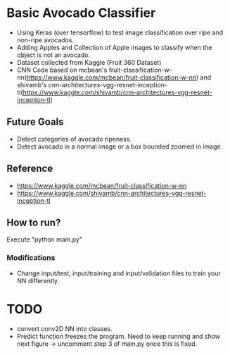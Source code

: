 # Basic Avocado Classifier

 - Using Keras (over tensorflow) to test image classification over ripe and non-ripe avocados.
 - Adding Apples and Collection of Apple images to classify when the object is not an avocado.
 - Dataset collected from Kaggle (Fruit 360 Dataset)
 - CNN Code based on mcbean's fruit-classification-w-nn(https://www.kaggle.com/mcbean/fruit-classification-w-nn) and shivamb's cnn-architectures-vgg-resnet-inception-tl(https://www.kaggle.com/shivamb/cnn-architectures-vgg-resnet-inception-tl)

## Future Goals
 - Detect categories of avocado ripeness.
 - Detect avocado in a normal image or a box bounded zoomed in image.

## Reference
 - https://www.kaggle.com/mcbean/fruit-classification-w-nn
 - https://www.kaggle.com/shivamb/cnn-architectures-vgg-resnet-inception-tl

## How to run?
Execute "python main.py"

### Modifications
 - Change input/test, input/training and input/validation files to train your NN differently.

# TODO
 - convert conv2D NN into classes.
 - Predict function freezes the program. Need to keep running and show next figure -> uncomment step 3 of main.py once this is fixed.
 